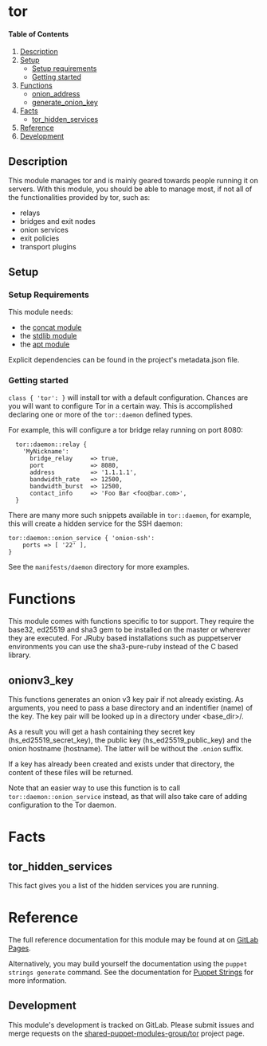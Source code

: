 # tor

#### Table of Contents

1. [Description](#description)
2. [Setup](#setup)
    * [Setup requirements](#setup-requirements)
    * [Getting started](#getting-started)
3. [Functions](#reference)
    * [onion_address](#onion_address)
    * [generate_onion_key](#generate_onion_key)
4. [Facts](#reference)
    * [tor_hidden_services](#tor_hidden_services)
5. [Reference](#reference)
6. [Development](#development)

## Description

This module manages tor and is mainly geared towards people running it on
servers. With this module, you should be able to manage most, if not all of
the functionalities provided by tor, such as:

* relays
* bridges and exit nodes
* onion services
* exit policies
* transport plugins

## Setup

### Setup Requirements

This module needs:

 * the [concat module](https://github.com/puppetlabs/puppetlabs-concat.git)
 * the [stdlib module](https://github.com/puppetlabs/puppetlabs-stdlib.git)
 * the [apt module](https://github.com/puppetlabs/puppetlabs-apt.git)

Explicit dependencies can be found in the project's metadata.json file.

### Getting started

`class { 'tor': }` will install tor with a default configuration. Chances are
you will want to configure Tor in a certain way. This is accomplished declaring
one or more of the `tor::daemon` defined types.

For example, this will configure a tor bridge relay running on port 8080:

``` puppet
  tor::daemon::relay {
    'MyNickname':
      bridge_relay     => true,
      port             => 8080,
      address          => '1.1.1.1',
      bandwidth_rate   => 12500,
      bandwidth_burst  => 12500,
      contact_info     => 'Foo Bar <foo@bar.com>',
  }
```

There are many more such snippets available in `tor::daemon`, for
example, this will create a hidden service for the SSH daemon:

``` puppet
tor::daemon::onion_service { 'onion-ssh':
    ports => [ '22' ],
}
```

See the `manifests/daemon` directory for more examples.

# Functions

This module comes with functions specific to tor support. They require the
base32, ed25519 and sha3 gem to be installed on the master or wherever they are
executed. For JRuby based installations such as puppetserver environments you
can use the sha3-pure-ruby instead of the C based library.

## onionv3_key

This functions generates an onion v3 key pair if not already existing. As
arguments, you need to pass a base directory and an indentifier (name) of the key.
The key pair will be looked up in a directory under <base_dir>/<name>.

As a result you will get a hash containing they secret key (hs_ed25519_secret_key),
the public key (hs_ed25519_public_key) and the onion hostname (hostname). The
latter will be without the `.onion` suffix.

If a key has already been created and exists under that directory, the content
of these files will be returned.

Note that an easier way to use this function is to call
`tor::daemon::onion_service` instead, as that will also take care of
adding configuration to the Tor daemon.

# Facts

## tor_hidden_services

This fact gives you a list of the hidden services you are running.

# Reference

The full reference documentation for this module may be found at on
[GitLab Pages][pages].

Alternatively, you may build yourself the documentation using the
`puppet strings generate` command. See the documentation for
[Puppet Strings][strings] for more information.

[pages]: https://shared-puppet-modules-group.gitlab.io/tor
[strings]: https://puppet.com/blog/using-puppet-strings-generate-great-documentation-puppet-modules

## Development

This module's development is tracked on GitLab. Please submit issues and merge
requests on the [shared-puppet-modules-group/tor][smash] project page.

[smash]: https://gitlab.com/shared-puppet-modules-group/tor/
